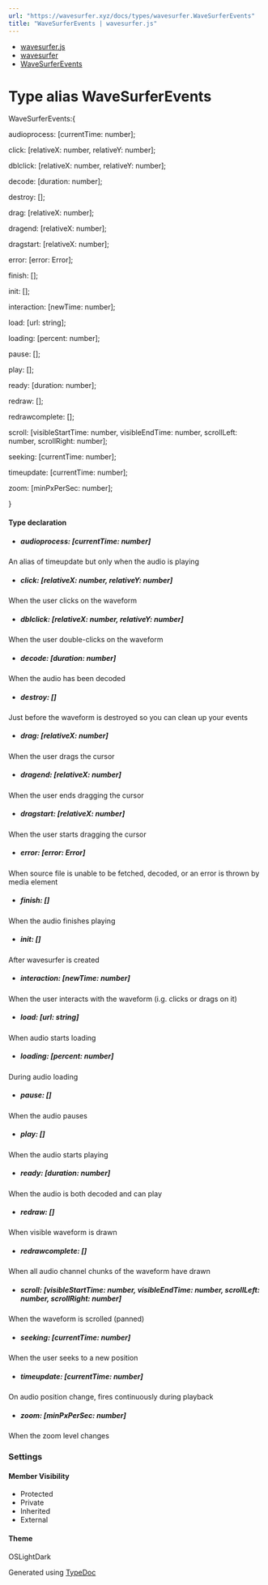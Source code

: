 ```yaml
---
url: "https://wavesurfer.xyz/docs/types/wavesurfer.WaveSurferEvents"
title: "WaveSurferEvents | wavesurfer.js"
---
```


- [wavesurfer.js](https://wavesurfer.xyz/docs/index.html)
- [wavesurfer](https://wavesurfer.xyz/docs/modules/wavesurfer.html)
- [WaveSurferEvents](https://wavesurfer.xyz/docs/types/wavesurfer.WaveSurferEvents.html)

# Type alias WaveSurferEvents

WaveSurferEvents:{

audioprocess: \[currentTime: number\];

click: \[relativeX: number, relativeY: number\];

dblclick: \[relativeX: number, relativeY: number\];

decode: \[duration: number\];

destroy: \[\];

drag: \[relativeX: number\];

dragend: \[relativeX: number\];

dragstart: \[relativeX: number\];

error: \[error: Error\];

finish: \[\];

init: \[\];

interaction: \[newTime: number\];

load: \[url: string\];

loading: \[percent: number\];

pause: \[\];

play: \[\];

ready: \[duration: number\];

redraw: \[\];

redrawcomplete: \[\];

scroll: \[visibleStartTime: number, visibleEndTime: number, scrollLeft: number, scrollRight: number\];

seeking: \[currentTime: number\];

timeupdate: \[currentTime: number\];

zoom: \[minPxPerSec: number\];

}

#### Type declaration

- ##### audioprocess: \[currentTime: number\]




An alias of timeupdate but only when the audio is playing

- ##### click: \[relativeX: number, relativeY: number\]




When the user clicks on the waveform

- ##### dblclick: \[relativeX: number, relativeY: number\]




When the user double-clicks on the waveform

- ##### decode: \[duration: number\]




When the audio has been decoded

- ##### destroy: \[\]




Just before the waveform is destroyed so you can clean up your events

- ##### drag: \[relativeX: number\]




When the user drags the cursor

- ##### dragend: \[relativeX: number\]




When the user ends dragging the cursor

- ##### dragstart: \[relativeX: number\]




When the user starts dragging the cursor

- ##### error: \[error: Error\]




When source file is unable to be fetched, decoded, or an error is thrown by media element

- ##### finish: \[\]




When the audio finishes playing

- ##### init: \[\]




After wavesurfer is created

- ##### interaction: \[newTime: number\]




When the user interacts with the waveform (i.g. clicks or drags on it)

- ##### load: \[url: string\]




When audio starts loading

- ##### loading: \[percent: number\]




During audio loading

- ##### pause: \[\]




When the audio pauses

- ##### play: \[\]




When the audio starts playing

- ##### ready: \[duration: number\]




When the audio is both decoded and can play

- ##### redraw: \[\]




When visible waveform is drawn

- ##### redrawcomplete: \[\]




When all audio channel chunks of the waveform have drawn

- ##### scroll: \[visibleStartTime: number, visibleEndTime: number, scrollLeft: number, scrollRight: number\]




When the waveform is scrolled (panned)

- ##### seeking: \[currentTime: number\]




When the user seeks to a new position

- ##### timeupdate: \[currentTime: number\]




On audio position change, fires continuously during playback

- ##### zoom: \[minPxPerSec: number\]




When the zoom level changes


### Settings

#### Member Visibility

- Protected
- Private
- Inherited
- External

#### Theme

OSLightDark

Generated using [TypeDoc](https://typedoc.org/)